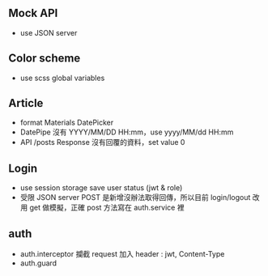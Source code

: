 ## Mock API
* use JSON server

## Color scheme
* use scss global variables

## Article
* format Materials DatePicker
* DatePipe 沒有 YYYY/MM/DD HH:mm，use yyyy/MM/dd HH:mm
* API /posts Response 沒有回覆的資料，set value 0

## Login
* use session storage save user status (jwt & role)
* 受限 JSON server POST 是新增沒辦法取得回傳，所以目前 login/logout 改用 get 做模擬，正確 post 方法寫在 auth.service 裡

## auth
* auth.interceptor 攔截 request 加入 header : jwt, Content-Type
* auth.guard
